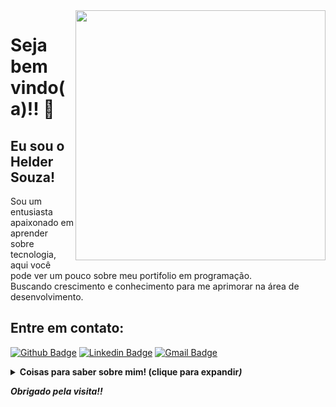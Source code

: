 <img align="right" width="400" height="400" src="https://i.imgur.com/ajD07hU.png">
 
# Seja bem vindo(a)!! 👋
 
## Eu sou o Helder Souza!
 
Sou um entusiasta apaixonado em aprender sobre tecnologia, aqui você pode ver um pouco sobre meu portifolio em programação.<br>
Buscando crescimento e conhecimento para me aprimorar na área de desenvolvimento.

## Entre em contato:

[![Github Badge](https://img.shields.io/badge/-Github-000?style=flat-square&logo=Github&logoColor=white&link=https://github.com/Helder-Souza)](https://github.com/Helder-Souza)
[![Linkedin Badge](https://img.shields.io/badge/-LinkedIn-blue?style=flat-square&logo=Linkedin&logoColor=white&link=https://www.linkedin.com/in/helder-souza-7b3591183//)](https://www.linkedin.com/in/helder-souza-7b3591183/)
[![Gmail Badge](https://img.shields.io/badge/-Gmail-c14438?style=flat-square&logo=Gmail&logoColor=white&link=mailto:seu_email)](mailto:helder.souza825@gmail.com)

<details>
 <summary> <b> Coisas para saber sobre mim! <!b> (clique para expandir<i/>) </summary>
  
  ![Helder Souza GitHub stats](https://github-readme-stats.vercel.app/api?username=Helder-Souza&show_icons=true&theme=chartreuse-dark)
  
  ![Top Langs](https://github-readme-stats.vercel.app/api/top-langs/?username=Helder-Souza&layout=compact&theme=chartreuse-dark)
  <br>
  
  </details>

Obrigado pela visita!!

<!--
**Helder-Souza/Helder-Souza** is a ✨ _special_ ✨ repository because its `README.md` (this file) appears on your GitHub profile.

Here are some ideas to get you started:

- 🔭 I’m currently working on ...
- 🌱 I’m currently learning ...
- 👯 I’m looking to collaborate on ...
- 🤔 I’m looking for help with ...
- 💬 Ask me about ...
- 📫 How to reach me: ...
- 😄 Pronouns: ...
- ⚡ Fun fact: ...
-->
